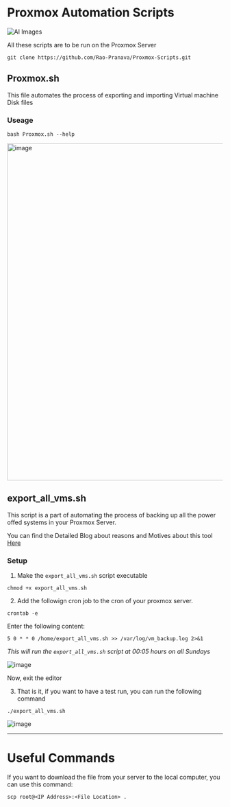 # Proxmox Automation Scripts

![AI Images](https://github.com/Rao-Pranava/Automation-Scripts/assets/93928268/a3c8a0c6-2795-4953-af57-44e558460204)

All these scripts are to be run on the Proxmox Server

```
git clone https://github.com/Rao-Pranava/Proxmox-Scripts.git
```

## Proxmox.sh
This file automates the process of exporting and importing Virtual machine Disk files

### Useage

```
bash Proxmox.sh --help
```
<img width="1147" height="786" alt="image" src="https://github.com/user-attachments/assets/45f9233e-a332-4bf8-a3a6-ff27b802b89c" />

## export_all_vms.sh
This script is a part of automating the process of backing up all the power offed systems in your Proxmox Server.

You can find the Detailed Blog about reasons and Motives about this tool [Here]([https://pranavarao.tech](https://pranavarao.tech/Blogs/Tech/backing-up-virtual-machines-in-promox/index.html))

### Setup

1. Make the `export_all_vms.sh` script executable

```
chmod +x export_all_vms.sh
```

2. Add the followign cron job to the cron of your proxmox server.

```
crontab -e
```

Enter the following content:

```
5 0 * * 0 /home/export_all_vms.sh >> /var/log/vm_backup.log 2>&1
```
*This will run the `export_all_vms.sh` script at 00:05 hours on all Sundays*

![image](https://github.com/user-attachments/assets/4e21a58a-8b47-443a-9b9d-8f61aa11e9d0)

Now, exit the editor

3. That is it, if you want to have a test run, you can run the following command

```
./export_all_vms.sh
```

![image](https://github.com/user-attachments/assets/a37766a2-7680-4454-b020-99e4244feebc)

-----------------

# Useful Commands

If you want to download the file from your server to the local computer, you can use this command:
```
scp root@<IP Address>:<File Location> .
```
